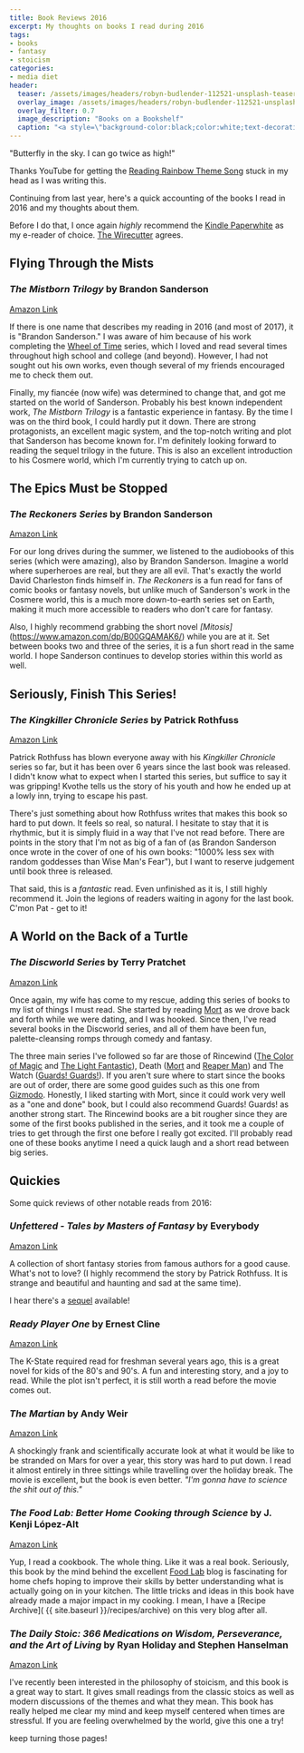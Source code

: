 ```yaml
---
title: Book Reviews 2016
excerpt: My thoughts on books I read during 2016
tags:
- books
- fantasy
- stoicism
categories:
- media diet
header:
  teaser: /assets/images/headers/robyn-budlender-112521-unsplash-teaser.jpg
  overlay_image: /assets/images/headers/robyn-budlender-112521-unsplash.jpg
  overlay_filter: 0.7
  image_description: "Books on a Bookshelf"
  caption: "<a style=\"background-color:black;color:white;text-decoration:none;padding:4px 6px;font-family:-apple-system, BlinkMacSystemFont, &quot;San Francisco&quot;, &quot;Helvetica Neue&quot;, Helvetica, Ubuntu, Roboto, Noto, &quot;Segoe UI&quot;, Arial, sans-serif;font-size:12px;font-weight:bold;line-height:1.2;display:inline-block;border-radius:3px;\" href=\"https://unsplash.com/@robzy_m?utm_medium=referral&amp;utm_campaign=photographer-credit&amp;utm_content=creditBadge\" target=\"_blank\" rel=\"noopener noreferrer\" title=\"Download free do whatever you want high-resolution photos from Robyn Budlender\"><span style=\"display:inline-block;padding:2px 3px;\"><svg xmlns=\"http://www.w3.org/2000/svg\" style=\"height:12px;width:auto;position:relative;vertical-align:middle;top:-1px;fill:white;\" viewBox=\"0 0 32 32\"><title>unsplash-logo</title><path d=\"M20.8 18.1c0 2.7-2.2 4.8-4.8 4.8s-4.8-2.1-4.8-4.8c0-2.7 2.2-4.8 4.8-4.8 2.7.1 4.8 2.2 4.8 4.8zm11.2-7.4v14.9c0 2.3-1.9 4.3-4.3 4.3h-23.4c-2.4 0-4.3-1.9-4.3-4.3v-15c0-2.3 1.9-4.3 4.3-4.3h3.7l.8-2.3c.4-1.1 1.7-2 2.9-2h8.6c1.2 0 2.5.9 2.9 2l.8 2.4h3.7c2.4 0 4.3 1.9 4.3 4.3zm-8.6 7.5c0-4.1-3.3-7.5-7.5-7.5-4.1 0-7.5 3.4-7.5 7.5s3.3 7.5 7.5 7.5c4.2-.1 7.5-3.4 7.5-7.5z\"></path></svg></span><span style=\"display:inline-block;padding:2px 3px;\">Robyn Budlender</span></a>"
---
```


"Butterfly in the sky. I can go twice as high!"

Thanks YouTube for getting the [Reading Rainbow Theme Song](https://www.youtube.com/watch?v=GuU_mP9iZWY) stuck in my head as I was writing this.

Continuing from last year, here's a quick accounting of the books I read in 2016 and my thoughts about them.

Before I do that, I once again *highly* recommend the  [Kindle Paperwhite](http://www.amazon.com/kindle-paperwhite) as my e-reader of choice. [The Wirecutter](http://thewirecutter.com/reviews/amazon-kindle-is-the-best-ebook-reader/) agrees.

## Flying Through the Mists

### *The Mistborn Trilogy* by Brandon Sanderson<br>
[Amazon Link](https://www.amazon.com/dp/B004H1TQBW/)

If there is one name that describes my reading in 2016 (and most of 2017), it is "Brandon Sanderson." I was aware of him because of his work completing the [Wheel of Time](https://www.amazon.com/dp/B003K15O3E/) series, which I loved and read several times throughout high school and college (and beyond). However, I had not sought out his own works, even though several of my friends encouraged me to check them out.

Finally, my fiancée (now wife) was determined to change that, and got me started on the world of Sanderson. Probably his best known independent work, *The Mistborn Trilogy* is a fantastic experience in fantasy. By the time I was on the third book, I could hardly put it down. There are strong protagonists, an excellent magic system, and the top-notch writing and plot that Sanderson has become known for. I'm definitely looking forward to reading the sequel trilogy in the future. This is also an excellent introduction to his Cosmere world, which I'm currently trying to catch up on.

## The Epics Must be Stopped

### *The Reckoners Series* by Brandon Sanderson<br>
[Amazon Link](https://www.amazon.com/The-Reckoners-3-Book-Series/dp/B0141KGAIK/)

For our long drives during the summer, we listened to the audiobooks of this series (which were amazing), also by Brandon Sanderson. Imagine a world where superheroes are real, but they are all evil. That's exactly the world David Charleston finds himself in. *The Reckoners* is a fun read for fans of comic books or fantasy novels, but unlike much of Sanderson's work in the Cosmere world, this is a much more down-to-earth series set on Earth, making it much more accessible to readers who don't care for fantasy.

Also, I highly recommend grabbing the short novel *[Mitosis]*(https://www.amazon.com/dp/B00GQAMAK6/) while you are at it. Set between books two and three of the series, it is a fun short read in the same world. I hope Sanderson continues to develop stories within this world as well.

## Seriously, Finish This Series!

### *The Kingkiller Chronicle Series* by Patrick Rothfuss<br>
[Amazon Link](https://www.amazon.com/dp/B00O3HCUSQ/)

Patrick Rothfuss has blown everyone away with his *Kingkiller Chronicle* series so far, but it has been over 6 years since the last book was released. I didn't know what to expect when I started this series, but suffice to say it was gripping! Kvothe tells us the story of his youth and how he ended up at a lowly inn, trying to escape his past.

There's just something about how Rothfuss writes that makes this book so hard to put down. It feels so real, so natural. I hesitate to stay that it is rhythmic, but it is simply fluid in a way that I've not read before. There are points in the story that I'm not as big of a fan of (as Brandon Sanderson once wrote in the cover of one of his own books: "1000% less sex with random goddesses than Wise Man's Fear"), but I want to reserve judgement until book three is released.

That said, this is a *fantastic* read. Even unfinished as it is, I still highly recommend it. Join the legions of readers waiting in agony for the last book. C'mon Pat - get to it!

## A World on the Back of a Turtle

### *The Discworld Series* by Terry Pratchet<br>
[Amazon Link](https://www.amazon.com/Terry-Pratchett/e/B000AQ0NN8/)

Once again, my wife has come to my rescue, adding this series of books to my list of things I must read. She started by reading [Mort](https://www.amazon.com/dp/B000W967UQ/) as we drove back and forth while we were dating, and I was hooked. Since then, I've read several books in the Discworld series, and all of them have been fun, palette-cleansing romps through comedy and fantasy.

The three main series I've followed so far are those of Rincewind ([The Color of Magic](https://www.amazon.com/dp/B000W9399S) and [The Light Fantastic](https://www.amazon.com/dp/B000W914OU/)), Death ([Mort](https://www.amazon.com/dp/B000W967UQ/) and [Reaper Man](https://www.amazon.com/dp/B000UVBT4A)) and The Watch ([Guards! Guards!](https://www.amazon.com//dp/B000UVBT7M)). If you aren't sure where to start since the books are out of order, there are some good guides such as this one from [Gizmodo](http://io9.gizmodo.com/how-to-read-terry-pratchetts-discworld-series-in-one-h-1567312812). Honestly, I liked starting with Mort, since it could work very well as a "one and done" book, but I could also recommend Guards! Guards! as another strong start. The Rincewind books are a bit rougher since they are some of the first books published in the series, and it took me a couple of tries to get through the first one before I really got excited. I'll probably read one of these books anytime I need a quick laugh and a short read between big series.

## Quickies

Some quick reviews of other notable reads from 2016:

### *Unfettered - Tales by Masters of Fantasy* by Everybody<br>
[Amazon Link](https://www.amazon.com/Unfettered-Terry-Brooks-ebook/dp/B00DJJIR6S)

A collection of short fantasy stories from famous authors for a good cause. What's not to love? (I highly recommend the story by Patrick Rothfuss. It is strange and beautiful and haunting and sad at the same time).

I hear there's a [sequel](https://www.amazon.com/Unfettered-II-Tales-Masters-Fantasy-ebook/dp/B01MTQMK2A/) available!

### *Ready Player One* by Ernest Cline<br>
[Amazon Link](https://www.amazon.com/Ready-Player-One-Ernest-Cline-ebook/dp/B004J4WKUQ)

The K-State required read for freshman several years ago, this is a great novel for kids of the 80's and 90's. A fun and interesting story, and a joy to read. While the plot isn't perfect, it is still worth a read before the movie comes out.

### *The Martian* by Andy Weir<br>
[Amazon Link](https://www.amazon.com/Martian-Novel-Andy-Weir-ebook/dp/B00EMXBDMA)

A shockingly frank and scientifically accurate look at what it would be like to be stranded on Mars for over a year, this story was hard to put down. I read it almost entirely in three sittings while travelling over the holiday break. The movie is excellent, but the book is even better. *"I'm gonna have to science the shit out of this."*

### *The Food Lab: Better Home Cooking through Science* by J. Kenji López-Alt<br>
[Amazon Link](https://www.amazon.com/Food-Lab-Cooking-Through-Science-ebook/dp/B00TG24C34)

Yup, I read a cookbook. The whole thing. Like it was a real book. Seriously, this book by the mind behind the excellent [Food Lab](http://www.seriouseats.com/the-food-lab) blog is fascinating for home chefs hoping to improve their skills by better understanding what is actually going on in your kitchen. The little tricks and ideas in this book have already made a major impact in my cooking. I mean, I have a [Recipe Archive]( {{ site.baseurl }}/recipes/archive) on this very blog after all.

### *The Daily Stoic: 366 Medications on Wisdom, Perseverance, and the Art of Living* by Ryan Holiday and Stephen Hanselman<br>
[Amazon Link](https://www.amazon.com/Daily-Stoic-Meditations-Wisdom-Perseverance-ebook/dp/B01HNJIJB2)

I've recently been interested in the philosophy of stoicism, and this book is a great way to start. It gives small readings from the classic stoics as well as modern discussions of the themes and what they mean. This book has really helped me clear my mind and keep myself centered when times are stressful. If you are feeling overwhelmed by the world, give this one a try!

<p class="custom__signature">keep turning those pages!</p>
